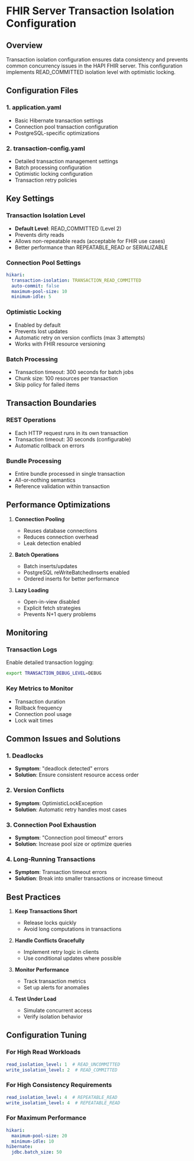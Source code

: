 # FHIR Server Transaction Isolation Configuration

## Overview

Transaction isolation configuration ensures data consistency and prevents common concurrency issues in the HAPI FHIR server. This configuration implements READ_COMMITTED isolation level with optimistic locking.

## Configuration Files

### 1. application.yaml
- Basic Hibernate transaction settings
- Connection pool transaction configuration
- PostgreSQL-specific optimizations

### 2. transaction-config.yaml
- Detailed transaction management settings
- Batch processing configuration
- Optimistic locking configuration
- Transaction retry policies

## Key Settings

### Transaction Isolation Level
- **Default Level**: READ_COMMITTED (Level 2)
- Prevents dirty reads
- Allows non-repeatable reads (acceptable for FHIR use cases)
- Better performance than REPEATABLE_READ or SERIALIZABLE

### Connection Pool Settings
```yaml
hikari:
  transaction-isolation: TRANSACTION_READ_COMMITTED
  auto-commit: false
  maximum-pool-size: 10
  minimum-idle: 5
```

### Optimistic Locking
- Enabled by default
- Prevents lost updates
- Automatic retry on version conflicts (max 3 attempts)
- Works with FHIR resource versioning

### Batch Processing
- Transaction timeout: 300 seconds for batch jobs
- Chunk size: 100 resources per transaction
- Skip policy for failed items

## Transaction Boundaries

### REST Operations
- Each HTTP request runs in its own transaction
- Transaction timeout: 30 seconds (configurable)
- Automatic rollback on errors

### Bundle Processing
- Entire bundle processed in single transaction
- All-or-nothing semantics
- Reference validation within transaction

## Performance Optimizations

1. **Connection Pooling**
   - Reuses database connections
   - Reduces connection overhead
   - Leak detection enabled

2. **Batch Operations**
   - Batch inserts/updates
   - PostgreSQL reWriteBatchedInserts enabled
   - Ordered inserts for better performance

3. **Lazy Loading**
   - Open-in-view disabled
   - Explicit fetch strategies
   - Prevents N+1 query problems

## Monitoring

### Transaction Logs
Enable detailed transaction logging:
```bash
export TRANSACTION_DEBUG_LEVEL=DEBUG
```

### Key Metrics to Monitor
- Transaction duration
- Rollback frequency
- Connection pool usage
- Lock wait times

## Common Issues and Solutions

### 1. Deadlocks
- **Symptom**: "deadlock detected" errors
- **Solution**: Ensure consistent resource access order

### 2. Version Conflicts
- **Symptom**: OptimisticLockException
- **Solution**: Automatic retry handles most cases

### 3. Connection Pool Exhaustion
- **Symptom**: "Connection pool timeout" errors
- **Solution**: Increase pool size or optimize queries

### 4. Long-Running Transactions
- **Symptom**: Transaction timeout errors
- **Solution**: Break into smaller transactions or increase timeout

## Best Practices

1. **Keep Transactions Short**
   - Release locks quickly
   - Avoid long computations in transactions

2. **Handle Conflicts Gracefully**
   - Implement retry logic in clients
   - Use conditional updates where possible

3. **Monitor Performance**
   - Track transaction metrics
   - Set up alerts for anomalies

4. **Test Under Load**
   - Simulate concurrent access
   - Verify isolation behavior

## Configuration Tuning

### For High Read Workloads
```yaml
read_isolation_level: 1  # READ_UNCOMMITTED
write_isolation_level: 2  # READ_COMMITTED
```

### For High Consistency Requirements
```yaml
read_isolation_level: 4  # REPEATABLE_READ
write_isolation_level: 4  # REPEATABLE_READ
```

### For Maximum Performance
```yaml
hikari:
  maximum-pool-size: 20
  minimum-idle: 10
hibernate:
  jdbc.batch_size: 50
```

